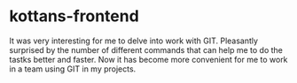 # kottans-frontend
It was very interesting for me to delve into work with GIT. Pleasantly surprised by the number of different commands that can help me to do the tastks better and faster. Now it has become more convenient for me to work in a team using GIT in my projects.
